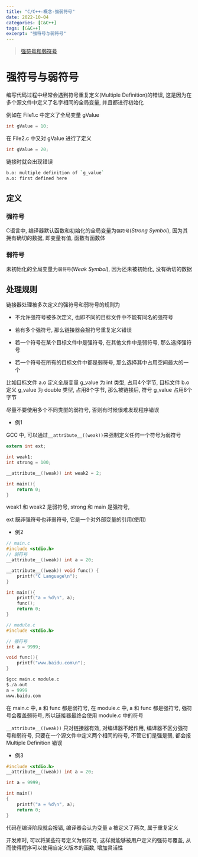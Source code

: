 ```yaml
---
title: "C/C++-概念-强弱符号"
date: 2022-10-04
categories: [C&C++]
tags: [C&C++]
excerpt: "强符号与弱符号"
---
```


> [强符号和弱符号](https://www.cnblogs.com/zjuhaohaoxuexi/p/16221088.html)

# 强符号与弱符号

编写代码过程中经常会遇到符号重复定义(Multiple Definition)的错误, 这是因为在多个源文件中定义了名字相同的全局变量, 并且都进行初始化

例如在 File1.c 中定义了全局变量 gValue

```c
int gValue = 10;
```

在 File2.c 中又对 gValue 进行了定义

```c
int gValue = 20;
```

链接时就会出现错误

```sh
b.o: multiple definition of `g_value`
a.o: first defined here
```

## 定义

### 强符号

C语言中, 编译器默认函数和初始化的全局变量为`强符号`($Strong$ $Symbol$), 因为其拥有确切的数据, 即变量有值, 函数有函数体

### 弱符号

未初始化的全局变量为`弱符号`($Weak$ $Symbol$), 因为还未被初始化, 没有确切的数据

## 处理规则

链接器处理被多次定义的强符号和弱符号的规则为

- 不允许强符号被多次定义, 也即不同的目标文件中不能有同名的强符号

- 若有多个强符号, 那么链接器会报符号重复定义错误

- 若一个符号在某个目标文件中是强符号, 在其他文件中是弱符号, 那么选择强符号

- 若一个符号在所有的目标文件中都是弱符号, 那么选择其中占用空间最大的一个

比如目标文件 a.o 定义全局变量 g_value 为 int 类型, 占用4个字节, 目标文件 b.o 定义 g_value 为 double 类型, 占用8个字节, 那么被链接后, 符号 g_value 占用8个字节

尽量不要使用多个不同类型的弱符号, 否则有时候很难发现程序错误

- 例1 

GCC 中, 可以通过`__attribute__((weak))`来强制定义任何一个符号为弱符号

```c
extern int ext;

int weak1;
int strong = 100;

__attribute__((weak)) int weak2 = 2;

int main(){
    return 0;
}
```

weak1 和 weak2 是弱符号, strong 和 main 是强符号,

ext 既非强符号也非弱符号, 它是一个对外部变量的引用(使用)

- 例2

```c
// main.c
#include <stdio.h>
// 弱符号
__attribute__((weak)) int a = 20;

__attribute__((weak)) void func() {
    printf("C Language\n");
}

int main(){
    printf("a = %d\n", a);
    func();
    return 0;
}
```
```c
// module.c
#include <stdio.h>

// 强符号
int a = 9999;

void func(){
    printf("www.baidu.com\n");
}
```

```c
$gcc main.c module.c
$./a.out
a = 9999
www.baidu.com
```

在 main.c 中, a 和 func 都是弱符号, 在 module.c 中, a 和 func 都是强符号, 强符号会覆盖弱符号, 所以链接器最终会使用 module.c 中的符号

`__attribute__((weak))` 只对链接器有效, 对编译器不起作用, 编译器不区分强符号和弱符号, 只要在一个源文件中定义两个相同的符号, 不管它们是强是弱, 都会报Multiple Definition 错误

- 例3

```c
#include <stdio.h>
__attribute__((weak)) int a = 20;

int a = 9999;

int main()
{
    printf("a = %d\n", a);
    return 0;
}
```

代码在编译阶段就会报错, 编译器会认为变量 a 被定义了两次, 属于重复定义

开发库时, 可以将某些符号定义为弱符号, 这样就能够被用户定义的强符号覆盖, 从而使得程序可以使用自定义版本的函数, 增加灵活性